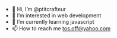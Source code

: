 - 👋 Hi, I’m @ptitcrafteur
- 👀 I’m interested in web development
- 🌱 I’m currently learning javascript
- 📫 How to reach me tos.off@yahoo.com

<!---
ptitcrafteur/ptitcrafteur is a ✨ special ✨ repository because its `README.md` (this file) appears on your GitHub profile.
You can click the Preview link to take a look at your changes.
--->
